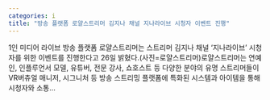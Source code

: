 ```yaml
---
categories: i
title: "방송 플랫폼 로얄스트리머 김지나 채널 지나라이브 시청자 이벤트 진행"
---
```

 1인 미디어 라이브 방송 플랫폼 로얄스트리머는 스트리머 김지나 채널 ‘지나라이브’ 시청자를 위한 이벤트를 진행한다고 26일 밝혔다.(사진=로얄스트리머)로얄스트리머는 연예인, 인플루언서 모델, 유튜버, 전문 강사, 쇼호스트 등 다양한 분야의 유명 스트리머들이 VR버츄얼 매니저, 시그니처 등 방송 스트리밍 플랫폼에 특화된 시스템과 아이템을 통해 시청자와 소통...